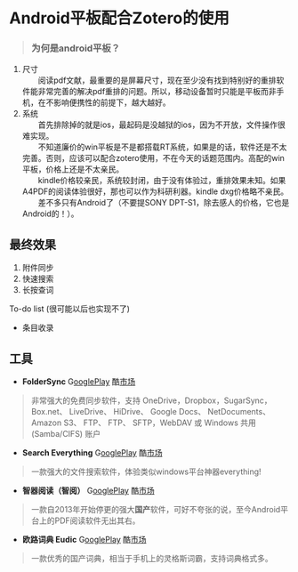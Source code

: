 # Android平板配合Zotero的使用

>### 为何是android平板？
1. 尺寸  
　　阅读pdf文献，最重要的是屏幕尺寸，现在至少没有找到特别好的重排软件能非常完善的解决pdf重排的问题。所以，移动设备暂时只能是平板而非手机，在不影响便携性的前提下，越大越好。
2. 系统  
　　首先排除掉的就是ios，最起码是没越狱的ios，因为不开放，文件操作很难实现。  
　　不知道廉价的win平板是不是都搭载RT系统，如果是的话，软件还是不太完善。否则，应该可以配合zotero使用，不在今天的话题范围内。高配的win平板，价格上还是不太亲民。  
　　kindle价格较亲民，系统较封闭，由于没有体验过，重排效果未知。如果A4PDF的阅读体验很好，那也可以作为科研利器。kindle dxg价格略不亲民。  
　　差不多只有Android了（不要提SONY DPT-S1，除去感人的价格，它也是Android的！）。

## 最终效果

1. 附件同步
2. 快速搜索
3. 长按查词

To-do list (很可能以后也实现不了)

* 条目收录

## 工具

* **FolderSync** G[ooglePlay](https://play.google.com/store/apps/details?id=dk.tacit.android.foldersync.full) 酷[市场](http://coolapk.com/apk/dk.tacit.android.foldersync.full)
>非常强大的免费同步软件，支持 OneDrive，Dropbox，SugarSync，Box.net、 LiveDrive、 HiDrive、 Google Docs、 NetDocuments、 Amazon S3、 FTP、 FTP、 SFTP，WebDAV 或 Windows 共用 (Samba/CIFS) 账户

* **Search Everything** G[ooglePlay](https://play.google.com/store/apps/details?id=com.marlon.searcheverything) 酷[市场](http://coolapk.com/apk/com.marlon.searcheverything)
>一款强大的文件搜索软件，体验类似windows平台神器everything!

* **智器阅读（智阅）** G[ooglePlay](https://play.google.com/store/apps/details?id=com.smartdevices.special) 酷[市场](http://coolapk.com/apk/com.smartdevices)
>一款自2013年开始停更的强大**国产**软件，可好不夸张的说，至今Android平台上的PDF阅读软件无出其右。

* **欧路词典 Eudic**
G[ooglePlay](https://play.google.com/store/apps/details?id=com.eusoft.eudic) 酷[市场](http://coolapk.com/apk/com.eusoft.eudic)
>一款优秀的国产词典，相当于手机上的灵格斯词霸，支持词典格式多。
